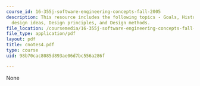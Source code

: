 ```yaml
---
course_id: 16-355j-software-engineering-concepts-fall-2005
description: This resource includes the following topics - Goals, History of software
  design ideas, Design principles, and Design methods.
file_location: /coursemedia/16-355j-software-engineering-concepts-fall-2005/98b70cac8085d893ae06d7bc556a286f_cnotes4.pdf
file_type: application/pdf
layout: pdf
title: cnotes4.pdf
type: course
uid: 98b70cac8085d893ae06d7bc556a286f

---
```

None
